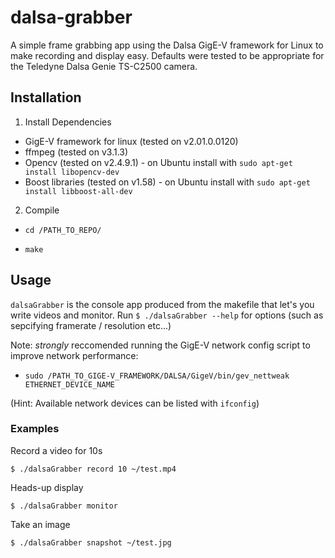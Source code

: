 # dalsa-grabber
A simple frame grabbing app using the Dalsa GigE-V framework for Linux to make recording and display easy.
Defaults were tested to be appropriate for the Teledyne Dalsa Genie TS-C2500 camera.

## Installation ##

1. Install Dependencies

* GigE-V framework for linux (tested on v2.01.0.0120)
* ffmpeg (tested on v3.1.3)
* Opencv (tested on v2.4.9.1) - on Ubuntu install with `sudo apt-get install libopencv-dev`
* Boost libraries (tested on v1.58) - on Ubuntu install with `sudo apt-get install libboost-all-dev`

2. Compile

  * `cd /PATH_TO_REPO/`
  
  * `make`

## Usage ##

`dalsaGrabber` is the console app produced from the makefile that let's you  write videos and monitor. Run `$ ./dalsaGrabber --help` for options (such as sepcifying framerate / resolution etc...)

Note: *strongly* reccomended running the GigE-V network config script to improve network performance:
* `sudo /PATH_TO_GIGE-V_FRAMEWORK/DALSA/GigeV/bin/gev_nettweak ETHERNET_DEVICE_NAME`

(Hint: Available network devices can be listed with `ifconfig`)

### Examples ###

Record a video for 10s

`$ ./dalsaGrabber record 10 ~/test.mp4`

Heads-up display

`$ ./dalsaGrabber monitor`

Take an image

`$ ./dalsaGrabber snapshot ~/test.jpg`
